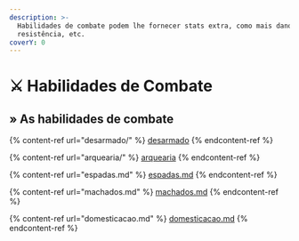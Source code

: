 ```yaml
---
description: >-
  Habilidades de combate podem lhe fornecer stats extra, como mais dano, mais
  resistência, etc.
coverY: 0
---
```


# ⚔ Habilidades de Combate

## » As habilidades de combate

{% content-ref url="desarmado/" %}
[desarmado](desarmado/)
{% endcontent-ref %}

{% content-ref url="arquearia/" %}
[arquearia](arquearia/)
{% endcontent-ref %}

{% content-ref url="espadas.md" %}
[espadas.md](espadas.md)
{% endcontent-ref %}

{% content-ref url="machados.md" %}
[machados.md](machados.md)
{% endcontent-ref %}

{% content-ref url="domesticacao.md" %}
[domesticacao.md](domesticacao.md)
{% endcontent-ref %}
